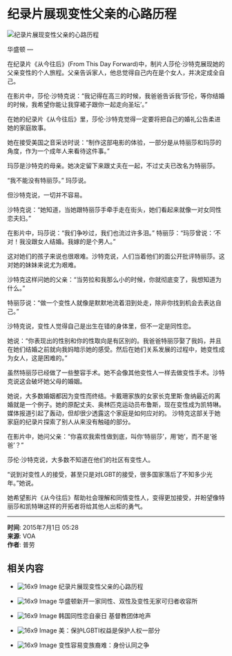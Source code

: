 # 纪录片展现变性父亲的心路历程

![纪录片展现变性父亲的心路历程](https://gdb.voanews.com/bbd762be-9ef7-4f63-82cb-0cab562ce066_tv_w1023_r0.jpg)

华盛顿 — 

在纪录片《从今往后》(From This Day Forward)中，制片人莎伦·沙特克展现她的父亲变性的个人旅程。父亲告诉家人，他总觉得自己内在是个女人，并决定成全自己。

在影片中，莎伦·沙特克说：“我记得在高三的时候，我爸爸告诉我‘莎伦，等你结婚的时候，我希望你能让我穿裙子跟你一起走向圣坛’。”

在她的纪录片《从今往后》里，莎伦·沙特克觉得一定要将把自己的婚礼公告柔进她的家庭故事。

她在接受美国之音采访时说：“制作这部电影的体验，一部分是从特丽莎和玛莎的角度，作为一个成年人来看待这件事。”

玛莎是沙特克的母亲。她决定留下来跟丈夫在一起，不过丈夫已改名为特丽莎。

“我不能没有特丽莎。” 玛莎说。

但沙特克说，一切并不容易。

沙特克说：“她知道，当她跟特丽莎手牵手走在街头，她们看起来就像一对女同性恋夫妇。”

在影片中，玛莎说：“我们争吵过，我们也流过许多泪。” 特丽莎：“玛莎曾说：‘不对！我没跟女人结婚。我嫁的是个男人。”

这对她们的孩子来说也很艰难。沙特克说，人们当着他们的面公开批评特丽莎。这对她的妹妹来说尤为艰难。

沙特克这样问她的父亲：“当劳拉和我那么小的时候，你就彻底变了，我想知道为什么。”

特丽莎说：“做一个变性人就像是默默地流着泪到处走，除非你找到机会去表达自己。”

沙特克说，变性人觉得自己是出生在错的身体里，但不一定是同性恋。

她说：“你表现出的性别和你的性取向是有区别的。我爸爸特丽莎娶了我妈，并且在她们结婚之前就向我妈暗示她的感受。然后在她们关系发展的过程中，她变性成为女人，这是困难的。”

虽然特丽莎已经做了一些整容手术。她不会像其他变性人一样去做变性手术。沙特克说这会破坏她父母的婚姻。

她说，大多数婚姻都因为变性而终结。卡戴珊家族的女家长克里斯·詹纳最近的离婚就是一个例子。她的原配丈夫、奥林匹克运动员布鲁斯，现在变性成为凯特琳。媒体报道引起了轰动，但却很少透露这个家庭是如何应对的。 沙特克这部关于她家庭的纪录片探索了别人从来没有触碰的部分。

在影片中，她问父亲：“你喜欢我索性做到底，叫你‘特丽莎’，用‘她’，而不是‘爸爸’？”

莎伦·沙特克说，大多数不知道在他们的社区有变性人。

“说到对变性人的接受，甚至只是对LGBT的接受，很多国家落后了不知多少光年。”她说。

她希望影片《从今往后》帮助社会理解和同情变性人，变得更加接受，并盼望像特丽莎和凯特琳这样的开拓者将给其他人出柜的勇气。

---

**时间**: 2015年7月1日 05:28  
**来源**: VOA  
**作者**: 普劳  

## 相关内容

-   ![16x9 Image](https://gdb.voanews.com/bbd762be-9ef7-4f63-82cb-0cab562ce066_tv_b1_w100_r1.jpg) 纪录片展现变性父亲的心路历程

-   ![16x9 Image](https://gdb.voanews.com/7a3d796c-cd37-428e-9360-d4d61b202189_tv_b1_w100_r1.jpg) 华盛顿新开一家同性、双性及变性无家可归者收容所

-   ![16x9 Image](https://gdb.voanews.com/9da693ee-a8c9-4d6c-833e-a71304617afb_tv_b1_w100_r1.jpg) 韩国同性恋自豪日 基督教团体呛声

-   ![16x9 Image](https://gdb.voanews.com/490fc53f-431b-491e-8a75-a9aae9f8773b_tv_b1_w100_r1.jpg) 美：保护LGBTI权益是保护人权一部分

-   ![16x9 Image](https://gdb.voanews.com/3bd75e2f-819a-4b77-bd88-0509d0d5a7d2_tv_b1_w100_r1.jpg) 变性容易变族裔难：身份认同之争